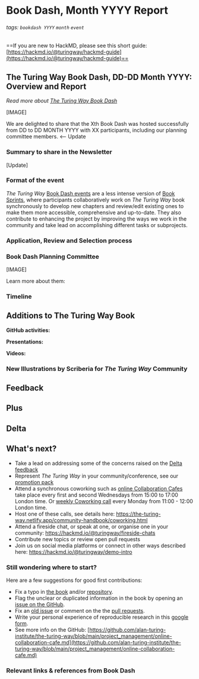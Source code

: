 # Book Dash, Month YYYY Report

###### tags: `bookdash YYYY` `month` `event`

==If you are new to HackMD, please see this short guide: [https://hackmd.io/@turingway/hackmd-guide](https://hackmd.io/@turingway/hackmd-guide)==

## The Turing Way Book Dash, DD-DD Month YYYY: Overview and Report

*Read more about [The Turing Way Book Dash](https://the-turing-way.netlify.app/community-handbook/bookdash.html)*

[IMAGE]

We are delighted to share that the Xth Book Dash was hosted successfully from DD to DD MONTH YYYY with XX participants, including our planning committee members. <-- Update

### Summary to share in the Newsletter

[Update]

### Format of the event

_The Turing Way_ [Book Dash events](https://the-turing-way.netlify.app/community-handbook/bookdash.html) are a less intense version of [Book Sprints](https://en.wikipedia.org/wiki/Book_sprint), where participants collaboratively work on _The Turing Way_ book synchronously to develop new chapters and review/edit existing ones to make them more accessible, comprehensive and up-to-date.
They also contribute to enhancing the project by improving the ways we work in the community and take lead on accomplishing different tasks or subprojects.

<!-- The November edition of Book Dash featured 18 contributors, 6 committee members, 13 online working sessions, four discussions and social events, and two community share-outs.

In the past, we have organised 1-1.5 day long Book Dash events in person or partially remote.
However, since November 2020, we have been hosting Book Dashes online and with multiple short co-working called development sessions spread over 5 days for flexible participation by members.
We developed this format to allow people in different time zones to participate with the same efficiency and equitable support.
This involved creating multiple small development sessions throughout the day, adding dedicated sessions for informal social interactions, developing shared documents with all the information, providing support funds to ensure that everyone can comfortably participate and hosting a pre-event call to communicate these resources to everyone. -->

### Application, Review and Selection process

<!-- As in the past, we invited applications through an open call where interested applicants could state their goals and interest for the Book Dash. This application was also open for the long term members from the community who may have attended a Book Dash or Collaboration Cafes in the past to join as a helper and mentor for new contributors as well.

Applicants were asked to think about the collaborative element of the Book Dash and state how they could engage with other participants.
To get a sense of the time zones these applicants came from, we asked them to choose their preferred slots during the day that they can join. You can see a template of this document [here](https://tinyurl.com/tw-bookdash-template).

The Book Dash Planning Committee used the rubrics (as explained in the [online chapter](https://the-turing-way.netlify.app/community-handbook/bookdash/bookdash-application.html#reviewing-process)) to score the applications during the review. They met online to discuss applications, frame feedback and conclude their selection process. -->

### Book Dash Planning Committee

[IMAGE]

Learn more about them:

<!--
-   Arielle is the Research Project Manager for the Tools, Practices & Systems Programme at the Alan Turing Institute. In _The Turing Way_, she has worked on writing, facilitating discussion and mentored contributions in the Guide for Ethical Research ([details](https://the-turing-way.netlify.app/afterword/contributors-record.html#arielle-bennett)).
-   Batool is a postdoctoral researcher at King Abdullah International Medical Research Center and the founder of Open Science Network and R-Ladies in Saudi Arabia. Batool is an infrastructure maintainer in _The Turing Way_ and brings her rich experience in computation as a mentor, content creator, translator and core contributor in the project ([details](https://the-turing-way.netlify.app/afterword/contributors-record.html#batool-almarzouq)).
-   Brigitta is an astronomer and [discoverer of minor planets](https://en.wikipedia.org/wiki/Brigitta_Sip%C5%91cz). She is involved in several open source communities as a developer and maintainer of open source astronomy software. In _The Turing Way_, she has contributed to infrastructure support and crucial discussions on community channels ([details](https://bsipocz.github.io/)).
-   Carlos is a Community Manager at eScience Center Netherlands. As an engineer and advocate of improving software quality, he facilitates the collaboration of the eScience centre with _The Turing Way_ in providing guidelines and helping build better research software ([details](https://the-turing-way.netlify.app/afterword/contributors-record.html#netherlands-escience-center)).
-   Emma is a Research Associate and Community Manager of DECOVID at The Alan Turing Institute, and an Environmental Archaeology and Palaeoecology researcher. She has led several collaborations and discussions on chapters within the Guides for Collaboration and Communication ([details](https://the-turing-way.netlify.app/afterword/contributors-record.html#emma-karoune)).
-   Esther is a Data Steward at the Delft University of Technology, Netherlands. She has been a core contributor to the project developing, guiding and collaborating on chapters related to data management and reproducibility ([details](https://the-turing-way.netlify.app/afterword/contributors-record.html#delft-university-of-technology-faculty-of-applied-sciences)).

We want to express our gratitude for their thoughtful engagement in the project and for helping build an inclusive and safe place in the Book Dash.
It is only with their help, we can host the next event in November taking careful consideration for our participants.
-->

### Timeline

<!--
 - Call for application start date: 15 August 2021
 - Deadline: **01 October 2021** (midnight anywhere on Earth)
 - Decisions on the applications: before 20 October 2021
 - Pre Book Dash Onboarding calls (1 hour): 02 November 2021
 - Pre Book Dash GitHub Skill-up (1 hours training): 03 November 2021
 - Book Dash Development Sessions during the week: 08-12 November 2021
 - The Turing Way community share-out: 12 November 2021
-->

## Additions to The Turing Way Book

<!--
Exciting additions from this Book Dash, as captured concisely by Esther Plomp in [her blog](https://openworking.wordpress.com/2021/11/18/the-turing-way-book-dash-online/):

-   [Batool](https://twitter.com/batool664), [Andrea](https://twitter.com/SanchezTapiaA) and [Alejandro](https://twitter.com/alejo_coca) worked on improving the documentation of translation within the Community Handbook.
-   Batool also managed to [deliver a Talk on *The Turing Way*](https://docs.google.com/presentation/d/e/2PACX-1vR28ekOT9N1x2Rqp2Tij-Dlto-yaj92wvg28JTy9J47vmtIBnTBu2jCsg6MsceIiIL4otCcV3SS9Uyb/pub?start=false&loop=false&delayms=3000) on the same week as the Book Dash (where she chaired multiple sessions, including a workshop for new GitHub contributors)
-   [Marta](http://marta-mm) led a discussion on data visualisation and is writing a chapter which will be reviewed by Emanuelle under [Pull Request #1563](https://github.com/alan-turing-institute/the-turing-way/pull/1563/)
-   [Arielle](https://twitter.com/biotechchat), [Lena](https://twitter.com/LangData) and [Esther](https://twitter.com/phdtoothfairy) worked on a new chapter on research infrastructure roles, which is published as a [chapter in the Guide for Collaboration](https://the-turing-way.netlify.app/collaboration/research-infrastructure-roles.html)
-   [Achintya](https://twitter.com/RaoOfPhysics) worked on fixing the style of markdown chunks in the book, and reviewed many contributions by others throughout the week, along with collaborating with [Lena](https://github.com/Karvovskaya) on a chapter on Peer Review drafted under [Pull Request #2180](https://github.com/alan-turing-institute/the-turing-way/pull/2180)
-   [Vicky](https://twitter.com/vickyhellon) worked on a revision of the [Open Access subchapter](https://the-turing-way.netlify.app/reproducible-research/open/open-access.html)
-   Lena and [Jessica](https://twitter.com/JessicaScheick) worked on a chapter on Peer Review
-   [Reshama](https://twitter.com/reshamas) worked on a chapter on how to measure the impact of events along with Jessica, which is in progress in [Pull Request #2183](https://github.com/alan-turing-institute/the-turing-way/pull/2183).
-   Jessica also worked on a how-to review a GitHub Pull Request Guide
-   [Emma](https://twitter.com/ekaroune) and [Maria](https://github.com/MariaEriksson) worked on a chapter on sensitive data, which is being reviewed under [Pull Request #2076](https://github.com/alan-turing-institute/the-turing-way/pull/2076).
-   [Malvika](https://twitter.com/MalvikaSharan) improved the workflow for archiving the Turing Way using Zenodo which is [documented here](https://github.com/alan-turing-institute/the-turing-way/blob/main/release-workflow.md). She also made new releases on *The Turing Way* under the [DOI:10.5281/zenodo.5671094](https://zenodo.org/record/5671094) with The Turing Way community as contributors.
-   [Faruk](https://github.com/fdiblen), [Abel](https://twitter.com/abel_siqueira) and [Carlos](https://twitter.com/neocarlitos) worked on software section of [Making Research Objects Citable](https://the-turing-way.netlify.app/communication/citable.html) and a [chapter on reusable code](https://the-turing-way.netlify.app/reproducible-research/code-reuse.html)
-   [Margaret](https://twitter.com/meg_wanjiku) worked on the metadata section, which is online as a [subchapter of Research Data Management](https://the-turing-way.netlify.app/reproducible-research/rdm/rdm-metadata.html)
-   [Nina](https://twitter.com/ninadicara) had started to work on a chapter during the last Book Dash on Sel-Reflection in Ethical Research. [Ali](https://twitter.com/aseyq) joined her to structure and review that chapter, which is now online [in the Guide for Ethical Research](https://the-turing-way.netlify.app/ethical-research/self-reflection.html).
-   [Ankur](https://github.com/leoank) worked on a section about best practices around capturing and sharing analysis pipelines, which he has described under [issue #2171](https://github.com/alan-turing-institute/the-turing-way/issues/2171).
-   [Melissa](https://github.com/melibleq) updated the chapter on [Tools for Remote Collaboration](https://the-turing-way.netlify.app/collaboration/remote-collab/remote-collab-tools.html), which is being reviewed under [Pull Request #2197](https://github.com/alan-turing-institute/the-turing-way/pull/2197).
-->

**GitHub activities:**

<!--
- 12 Issues
- 21 Pull Requests
- 7 chapters were published or updated, along with several new drafts that are under progress
- Several first-time contributors to an Open Source project repository.
-->

**Presentations:**

<!--
- Introduction: CC-BY 4.0, The Turing Way, DOI: 10.5281/zenodo.5654766, http://zenodo.org/record/5654766, Google slides: https://tinyurl.com/bookdash-nov21
- GitHub intro session: https://docs.google.com/presentation/d/e/2PACX-1vR-Qu4kYulSMGnnAHH9-OonNiLkaJrsolEecEkt0VD5_3PmKWePmiSQwxK3QHoq5gNsL-MJKowmgsAx/pub?start=false&loop=false&delayms=3000#slide=id.g526267be46_0_606
-->

**Videos:**

<!--
We have posted videos from the introduction session on the first day of the Book Dash, and two community shareouts on the last day of the Book Dash.
Please find the [full playlist on YouTube](https://www.youtube.com/watch?v=k7ME2CAvWBY&list=PLBxcQEfGu3DnzmNM1ioa8wUwAZPmpQQ8G)

Our attendees also participated in a 'show and tell' social mean and three informal discussions on the following topics:
    - Emergent leadership: Open discussion by Malvika Sharan
    - Data Visualisation: Prompted discussion by Marta Mangiarulo
    - Data Ethics by Nina di Cara
-->

### New Illustrations by Scriberia for  *The Turing Way* Community

<!--
- Illustration files: https://zenodo.org/record/3332807, cite as *The Turing Way Community, & Scriberia. (2021). Illustrations from the Turing Way book dashes. Zenodo. https://doi.org/10.5281/zenodo.3332807*
-->

Feedback
--------

<!--
At the end of the event, we asked our participants to share feedback anonymously in the ["Pluses and Deltas" HackMD](https://hackmd.io/@turingway/bookdash-nov2021-feedback).

We greatly appreciate the work that our attendees have accomplished in the project during this short event and thank them for their feedback, a few of which have been highlighted below.
-->

Plus
---

<!--
* Having multiple sessions with a shared document was really helpful
* I loved that there were always people around to help
* I really appreciate the work done to link up people who could work on the same topics/chapters.
* I really appreciate how "people-first" the book dash is
* The warm community and ice-breaking dynamics make it super easy to start from the beginning.
* I love the illustration session and the opportunity to work with the artist!
-->

Delta
---
<!--
* Felt that participants needed more briefing on working with the Scriberia artists
* Maybe use a dedicated calendar tool for schedules
* Audio-only sessions?
* Running alongside existing events/conferences?
* How can we get more of our community members involved? (doing similar coordinative work as eScience centre)
* I think part of the Book Dash is getting to know your way around things so it takes a little while.
-->


What's next?
------------

- Take a lead on addressing some of the concerns raised on the [Delta feedback](https://hackmd.io/upC0FVY9Qzmdd_WWGS6wRA?both#Delta)
- Represent _The Turing Way_ in your community/conference, see our [promotion pack](https://github.com/alan-turing-institute/the-turing-way/tree/main/communications/promotion-pack)
- Attend a synchronous coworking such as [online Collaboration Cafes](https://hackmd.io/@turingway/collaboration-cafe) take place every first and second Wednesdays from 15:00 to 17:00 London time. Or [weekly Coworking call](https://hackmd.io/@turingway/coworking-call) every Monday from 11:00 - 12:00 London time.
- Host one of these calls, see details here: https://the-turing-way.netlify.app/community-handbook/coworking.html
- Attend a fireside chat, or speak at one, or organise one in your community: https://hackmd.io/@turingway/fireside-chats
- Contribute new topics or review open pull requests
- Join us on social media platforms or connect in other ways described here: https://hackmd.io/@turingway/demo-intro

### Still wondering where to start?

Here are a few suggestions for good first contributions:

-   Fix a typo in [the book](https://the-turing-way.netlify.com) and/or [repository](https://github.com/alan-turing-institute/the-turing-way).
-   Flag the unclear or duplicated information in the book by opening an [issue on the GitHub](https://github.com/alan-turing-institute/the-turing-way/issues).
-   Fix an [old issue](https://github.com/alan-turing-institute/the-turing-way/issues) or comment on the the [pull requests](https://github.com/alan-turing-institute/the-turing-way/pulls).
-   Write your personal experience of reproducible research in this [google form](https://goo.gl/forms/akFqZEIy2kxAjfZW2).
-   See more info on the GitHub: [https://github.com/alan-turing-institute/the-turing-way/blob/main/project_management/online-collaboration-cafe.md](https://github.com/alan-turing-institute/the-turing-way/blob/main/project_management/online-collaboration-cafe.md)


### Relevant links & references from Book Dash

<!--
* Application form: https://forms.gle/817Nj3fypRDK1q1v7
    * Application draft template: https://tinyurl.com/tw-bookdash-template
* Eventbrite page for the participants to register: https://www.eventbrite.co.uk/e/the-turing-way-london-book-dash-november-2021-tickets-184864082447.
* Document with all links: https://hackmd.io/@turingway/bookdash-nov2021-index
* Onboarding calls, 02 November: https://hackmd.io/@turingway/bookdash-nov2021-onboarding
* GitHub Skill-up Session and Collaboration Cafe, 03 November: https://hackmd.io/@turingway/bookdash-nov2021-github
* Scriberia Session Bookings: https://hackmd.io/@turingway/bookdash-nov2021-scriberia
* For specific notes from each day, please visit one of the following notes:
    * **Day 1, 08 November**: https://hackmd.io/@turingway/bookdash-nov2021-day1
    * **Day 2, 09 November**: https://hackmd.io/@turingway/bookdash-nov2021-day2
    * **Day 3, 10 November**: https://hackmd.io/@turingway/bookdash-nov2021-day3
    * **Day 4, 11 November**: https://hackmd.io/@turingway/bookdash-nov2021-day4
    * **Day 5, 12 November**: https://hackmd.io/@turingway/bookdash-nov2021-day5
* Post-event feedback: https://hackmd.io/@turingway/bookdash-nov2021-feedback
* Reports from the previous events:
    * https://github.com/alan-turing-institute/the-turing-way/tree/main/workshops/book-dash

**Bonus Playlist with songs selected by our attendees**
Link: https://www.youtube.com/watch?v=MTIzsTv1ENY&list=PLBxcQEfGu3DldMWK2Z9xz_CEaHHp19Vma

-->
